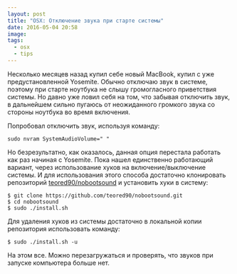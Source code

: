 ```yaml
---
layout: post
title: "OSX: Отключение звука при старте системы"
date: 2016-05-04 20:58
image: 
tags: 
  - osx
  - tips
---
```


Несколько месяцев назад купил себе новый MacBook, купил с уже предустановленной Yosemite. Обычно отключаю звук в системе, поэтому при старте ноутбука не слышу громогласного приветствия системы. Но давно уже ловил себя на том, что забывая отключить звук, в дальнейшем сильно пугаюсь от неожиданного громкого звука со стороны ноутбука во время включения.

Попробовал отключить звук, используя команду:

    sudo nvram SystemAudioVolume=" "

Но безрезультатно, как оказалось, данная опция перестала работать как раз начиная с Yosemite. Пока нашел единственно работающий вариант, через использование хуков на включение/выключение системы. И для использования этого способа достаточно клонировать репозиторий [teored90/nobootsound](https://github.com/teored90/nobootsound "nobootsound") и установить хуки в систему:

    $ git clone https://github.com/teored90/nobootsound.git
    $ cd nobootsound
    $ sudo ./install.sh

Для удаления хуков из системы достаточно в локальной копии репозитория использовать команду:

    $ sudo ./install.sh -u

На этом все. Можно перезагружаться и проверять, что звуков при запуске компьютера больше нет.
